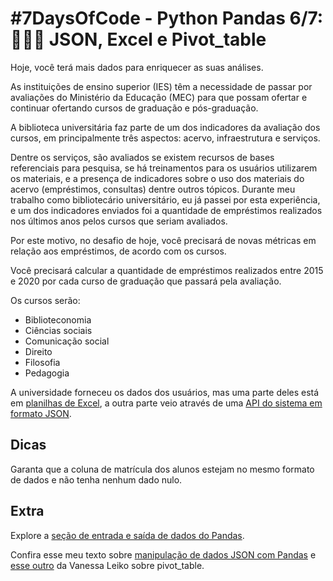 # #7DaysOfCode - Python Pandas 6/7: 👩🏽‍💻 JSON, Excel e Pivot_table

Hoje, você terá mais dados para enriquecer as suas análises.

As instituições de ensino superior (IES) têm a necessidade de passar por avaliações do Ministério da Educação (MEC) para que possam ofertar e continuar ofertando cursos de graduação e pós-graduação.

A biblioteca universitária faz parte de um dos indicadores da avaliação dos cursos, em principalmente três aspectos: acervo, infraestrutura e serviços.

Dentre os serviços, são avaliados se existem recursos de bases referenciais para pesquisa, se há treinamentos para os usuários utilizarem os materiais, e a presença de indicadores sobre o uso dos materiais do acervo (empréstimos, consultas) dentre outros tópicos.
Durante meu trabalho como bibliotecário universitário, eu já passei por esta experiência, e um dos indicadores enviados foi a quantidade de empréstimos realizados nos últimos anos pelos cursos que seriam avaliados.

Por este motivo, no desafio de hoje, você precisará de novas métricas em relação aos empréstimos, de acordo com os cursos.

Você precisará calcular a quantidade de empréstimos realizados entre 2015 e 2020 por cada curso de graduação que passará pela avaliação.

Os cursos serão:

- Biblioteconomia
- Ciências sociais
- Comunicação social
- Direito
- Filosofia
- Pedagogia

A universidade forneceu os dados dos usuários, mas uma parte deles está em [planilhas de Excel](https://github.com/FranciscoFoz/7_Days_of_Code_Alura-Python-Pandas/blob/main/Dia_6-Novos_dados_novas_analises/Datasets/matricula_alunos.xlsx?utm_medium=email&_hsenc=p2ANqtz-_KkEJQ1U6YGdlf9DvWDN53W64tJAyIsnZSUd-3zUz8Vr241cn7O69702upz28KP02pMUST3Hk_tor2d7AkzKB1DMvf_w&_hsmi=270881120&utm_content=270881120&utm_source=hs_automation), a outra parte veio através de uma [API do sistema em formato JSON](https://raw.githubusercontent.com/FranciscoFoz/7_Days_of_Code_Alura-Python-Pandas/main/Dia_6-Novos_dados_novas_analises/Datasets/cadastro_alunos.json?utm_medium=email&_hsenc=p2ANqtz-_LMen0LV_BNfG1pZk7ow8p8b8rcT5DeavhNGtbLmFe6uwYQC6tPjKTm02BVGqHno-j5iEc3eqmwjFnPcaT_nID6k6RCg&_hsmi=270881120&utm_content=270881120&utm_source=hs_automation).

## Dicas

Garanta que a coluna de matrícula dos alunos estejam no mesmo formato de dados e não tenha nenhum dado nulo.

## Extra

Explore a [seção de entrada e saída de dados do Pandas](https://pandas.pydata.org/docs/user_guide/io.html?utm_medium=email&_hsenc=p2ANqtz-8XIF2tR2aBy-AOonDM6qraUC_2jhyFFDuH5zdMcM7llheNPhNEH395QrUJC7AdWK4gRbeyXfU33cjNI9E51yVdaOJjRQ&_hsmi=270881120&utm_content=270881120&utm_source=hs_automation).

Confira esse meu texto sobre [manipulação de dados JSON com Pandas](https://franciscofoz.medium.com/como-extrair-e-transformar-dados-json-com-pandas-34f6199393c1) e [esse outro](https://medium.com/@vanleiko/pivot-e-pivot-table-qual-a-diferen%C3%A7a-entre-esses-dois-m%C3%A9todos-do-pandas-15244325b493) da Vanessa Leiko sobre pivot_table.
